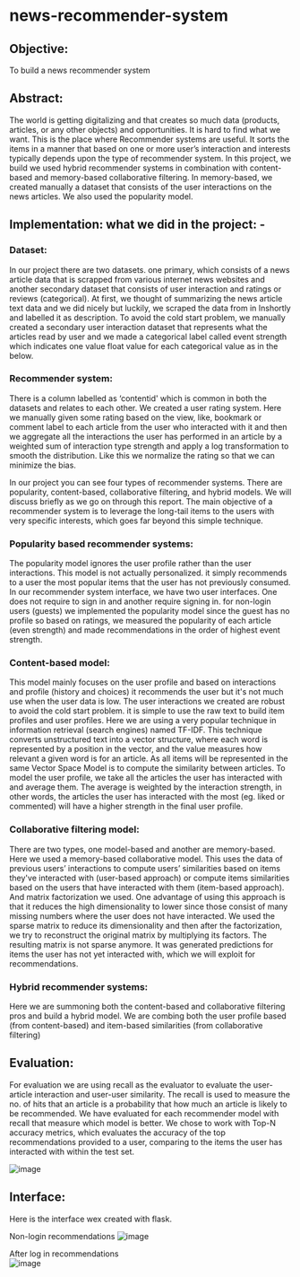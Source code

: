 # news-recommender-system

## Objective: 
 To build a news recommender system
## Abstract: 
  The world is getting digitalizing and that creates so much data (products, articles, or any other objects) and opportunities. It is hard to find what we want. This is the place where Recommender systems are useful. It sorts the items in a manner that based on one or more user’s interaction and interests typically depends upon the type of recommender system. In this project, we build we used hybrid recommender systems in combination with content-based and memory-based collaborative filtering. In memory-based, we created manually a dataset that consists of the user interactions on the news articles. We also used the popularity model. 
 
## Implementation: what we did in the project: -
###  Dataset: 
  In our project there are two datasets. one primary, which consists of a news article data that is scrapped from various internet news websites and another secondary dataset that consists of user interaction and ratings or reviews (categorical). At first, we thought of summarizing the news article text data and we did nicely but luckily, we scraped the data from in Inshortly and labelled it as description. To avoid the cold start problem, we manually created a secondary user interaction dataset that represents what the articles read by user and we made a categorical label called event strength which indicates one value float value for each categorical value as in the below.
  
  
### Recommender system:
  There is a column labelled as ‘contentid' which is common in both the datasets and relates to each other. We created a user rating system. Here we manually given some rating based on the view, like, bookmark or comment label to each article from the user who interacted with it and then we aggregate all the interactions the user has performed in an article by a weighted sum of interaction type strength and apply a log transformation to smooth the distribution. Like this we normalize the rating so that we can minimize the bias. 
  

  In our project you can see four types of recommender systems. There are popularity, content-based, collaborative filtering, and hybrid models. We will discuss briefly as we go on through this report. The main objective of a recommender system is to leverage the long-tail items to the users with very specific interests, which goes far beyond this simple technique.
 
 
### Popularity based recommender systems:
  The popularity model ignores the user profile rather than the user interactions. This model is not actually personalized. it simply recommends to a user the most popular items that the user has not previously consumed. In our recommender system interface, we have two user interfaces. One does not require to sign in and another require signing in. for non-login users (guests) we implemented the popularity model since the guest has no profile so based on ratings, we measured the popularity of each article (even strength) and made recommendations in the order of highest event strength. 
 
### Content-based model:
   This model mainly focuses on the user profile and based on interactions and profile (history and choices) it recommends the user but it's not much use when the user data is low. The user interactions we created are robust to avoid the cold start problem. it is simple to use the raw text to build item profiles and user profiles. Here we are using a very popular technique in information retrieval (search engines) named TF-IDF. This technique converts unstructured text into a vector structure, where each word is represented by a position in the vector, and the value measures how relevant a given word is for an article. As all items will be represented in the same Vector Space Model is to compute the similarity between articles. To model the user profile, we take all the articles the user has interacted with and average them. The average is weighted by the interaction strength, in other words, the articles the user has interacted with the most (eg. liked or commented) will have a higher strength in the final user profile. 
 
### Collaborative filtering model:
   There are two types, one model-based and another are memory-based. Here we used a memory-based collaborative model. This uses the data of previous users’ interactions to compute users’ similarities based on items they've interacted with (user-based approach) or compute items similarities based on the users that have interacted with them (item-based approach). And matrix factorization we used. One advantage of using this approach is that it reduces the high dimensionality to lower since those consist of many missing numbers where the user does not have interacted. We used the sparse matrix to reduce its dimensionality and then after the factorization, we try to reconstruct the original matrix by multiplying its factors. The resulting matrix is not sparse anymore. It was generated predictions for items the user has not yet interacted with, which we will exploit for recommendations.
 
### Hybrid recommender systems:
  Here we are summoning both the content-based and collaborative filtering pros and build a hybrid model. We are combing both the user profile based (from content-based) and item-based similarities (from collaborative filtering)
 
 
 
 
## Evaluation:
   For evaluation we are using recall as the evaluator to evaluate the user-article interaction and user-user similarity. The recall is used to measure the no. of hits that an article is a probability that how much an article is likely to be recommended. We have evaluated for each recommender model with recall that measure which model is better. We chose to work with Top-N accuracy metrics, which evaluates the accuracy of the top recommendations provided to a user, comparing to the items the user has interacted with within the test set. 
  
  ![image](https://user-images.githubusercontent.com/64622055/120254183-e1961080-c2a6-11eb-945a-a290e1c43380.png)

    
## Interface: 
  Here is the interface wex created with flask.
  
Non-login recommendations
![image](https://user-images.githubusercontent.com/64622055/120253968-62084180-c2a6-11eb-80a2-6d3b6243da64.png)
 
After log in recommendations                
![image](https://user-images.githubusercontent.com/64622055/120253955-574dac80-c2a6-11eb-9b31-de6d45779eb1.png)
